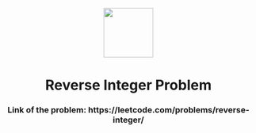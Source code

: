 <p align="center">
  <img align="center" width="100" src="https://cdn.iconscout.com/icon/free/png-256/leetcode-3521542-2944960.png" />

  <h1 align="center">Reverse Integer Problem</h1>
</p>

<h3 align="center">Link of the problem: https://leetcode.com/problems/reverse-integer/</h3>
